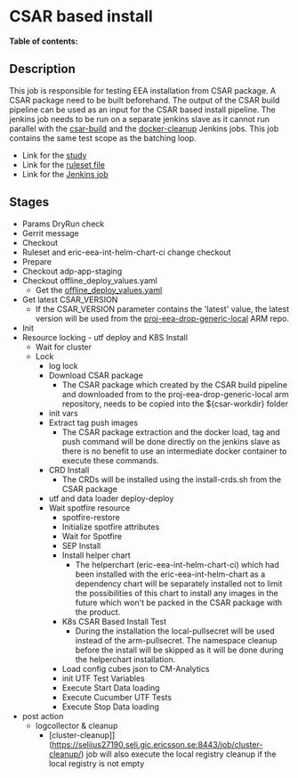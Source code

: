 # CSAR based install

**Table of contents:**
<!-- START doctoc
...
END doctoc -->

## Description

This job is responsible for testing EEA installation from CSAR package.
A CSAR package need to be built beforehand. The output of the CSAR build pipeline can be used as an input for the CSAR based install pipeline.
The jenkins job needs to be run on a separate jenkins slave as it cannot run parallel with the [csar-build](https://seliius27190.seli.gic.ericsson.se:8443/job/csar-build/) and the [docker-cleanup](https://seliius27190.seli.gic.ericsson.se:8443/job/docker-cleanup/) Jenkins jobs.
This job contains the same test scope as the batching loop.

+ Link for the [study](https://eth-wiki.rnd.ki.sw.ericsson.se/pages/viewpage.action?spaceKey=ECISE&title=EEAEPP-55915+Install+from+CSAR+package+in+Product+CI())
+ Link for the [ruleset file](https://gerrit.ericsson.se/plugins/gitiles/EEA/cnint/+/master/bob-rulesets/csar_install.yaml)
+ Link for the [Jenkins job](https://seliius27190.seli.gic.ericsson.se:8443/job/csar-install/)

## Stages

+ Params DryRun check
+ Gerrit message
+ Checkout
+ Ruleset and eric-eea-int-helm-chart-ci change checkout
+ Prepare
+ Checkout adp-app-staging
+ Checkout offline_deploy_values.yaml
  + Get the [offline_deploy_values.yaml](https://gerrit.ericsson.se/plugins/gitiles/EEA/eea4-rv/+blame/master/jenkins/custom-files/rv_custom_values/offline_deploy_values.yaml)
+ Get latest CSAR_VERSION
  + If the CSAR_VERSION parameter contains the 'latest' value, the latest version will be used from the [proj-eea-drop-generic-local](https://arm.seli.gic.ericsson.se/artifactory/proj-eea-drop-generic-local/) ARM repo.
+ Init
+ Resource locking - utf deploy and K8S Install
  + Wait for cluster
  + Lock
    + log lock
    + Download CSAR package
      + The CSAR package which created by the CSAR build pipeline and downloaded from to the proj-eea-drop-generic-local arm repository, needs to be copied into the ${csar-workdir} folder
    + init vars
    + Extract tag push images
      + The CSAR package extraction and the docker load, tag and push command will be done directly on the jenkins slave as there is no benefit to use an intermediate docker container to execute these commands.
    + CRD Install
      + The CRDs will be installed using the install-crds.sh from the CSAR package
    + utf and data loader deploy-deploy
    + Wait spotfire resource
      + spotfire-restore
      + Initialize spotfire attributes
      + Wait for Spotfire
      + SEP Install
      + Install helper chart
        + The helperchart (eric-eea-int-helm-chart-ci) which had been installed with the eric-eea-int-helm-chart as a dependency chart will be separately installed not to limit the possibilities of this chart to install any images in the future which won't be packed in the CSAR package with the product.
      + K8s CSAR Based Install Test
        + During the installation the local-pullsecret will be used instead of the arm-pullsecret. The namespace cleanup before the install will be skipped as it will be done during the helperchart installation.
      + Load config cubes json to CM-Analytics
      + init UTF Test Variables
      + Execute Start Data loading
      + Execute Cucumber UTF Tests
      + Execute Stop  Data loading
+ post action
  + logcollector & cleanup
    + [cluster-cleanup]](<https://seliius27190.seli.gic.ericsson.se:8443/job/cluster-cleanup/>) job will also execute the local registry cleanup if the local registry is not empty
